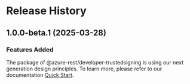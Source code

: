 # Release History
    
## 1.0.0-beta.1 (2025-03-28)

### Features Added

The package of @azure-rest/developer-trustedsigning is using our next generation design principles. To learn more, please refer to our documentation [Quick Start](https://aka.ms/azsdk/js/mgmt/quickstart).
